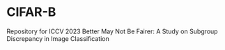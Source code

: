 # CIFAR-B
Repository for ICCV 2023 Better May Not Be Fairer: A Study on Subgroup Discrepancy in Image Classification
